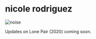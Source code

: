 # nicole rodriguez

![noise](https://user-images.githubusercontent.com/29027581/81638654-ab050380-93ce-11ea-8d1a-080d74631422.gif)


Updates on Lone Pair (2020) coming soon.
